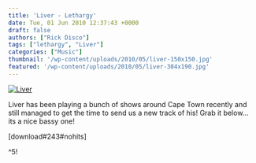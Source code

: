 ```yaml
---
title: 'Liver - Lethargy'
date: Tue, 01 Jun 2010 12:37:43 +0000
draft: false
authors: ["Rick Disco"]
tags: ["lethargy", "Liver"]
categories: ["Music"]
thumbnail: '/wp-content/uploads/2010/05/liver-150x150.jpg'
featured: '/wp-content/uploads/2010/05/liver-304x190.jpg'
---
```


[![](/wp-content/uploads/2010/05/liver.jpg "Liver")](/wp-content/uploads/2010/05/liver.jpg)

Liver has been playing a bunch of shows around Cape Town recently and still managed to get the time to send us a new track of his! Grab it below... its a nice bassy one!

\[download#243#nohits\]

^5!

